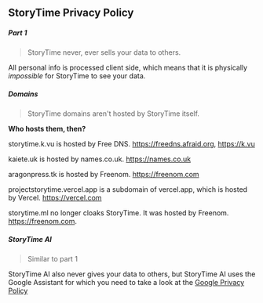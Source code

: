 ## StoryTime Privacy Policy
##### Part 1
> StoryTime never, ever sells your data to others.

All personal info is processed client side, which means that it is physically *impossible* for StoryTime to see your data.

##### Domains
> StoryTime domains aren't hosted by StoryTime itself.

**Who hosts them, then?**

  storytime.k.vu is hosted by Free DNS. https://freedns.afraid.org, https://k.vu
  
  kaiete.uk is hosted by names.co.uk. https://names.co.uk
  
  aragonpress.tk is hosted by Freenom. https://freenom.com
  
  projectstorytime.vercel.app is a subdomain of vercel.app, which is hosted by Vercel. https://vercel.com
  
  storytime.ml no longer cloaks StoryTime. It was hosted by Freenom. https://freenom.com.

##### StoryTime AI
> Similar to part 1

StoryTime AI also never gives your data to others, but StoryTime AI uses the Google Assistant for which you need to take a look at the [Google Privacy Policy](https://policies.google.com/privacy?hl=en-US)
